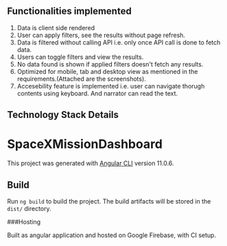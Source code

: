 Functionalities implemented
---------------------------

1. Data is client side rendered
2. User can apply filters, see the results without page refresh. 
3. Data is filtered without calling API i.e. only once API call is done to fetch data.
4. Users can toggle filters and view the results.
5. No data found is shown if applied filters doesn't fetch any results.
6. Optimized for mobile, tab and desktop view as mentioned in the requirements.(Attached are the screenshots).
7. Accesebility feature is implemented i.e. user can navigate thorugh contents using keyboard. And narrator can read the text.


Technology Stack Details
-----------------------

# SpaceXMissionDashboard

This project was generated with [Angular CLI](https://github.com/angular/angular-cli) version 11.0.6.

## Build

Run `ng build` to build the project. The build artifacts will be stored in the `dist/` directory. 

###Hosting

Built as angular application and hosted on Google Firebase, with CI setup.

